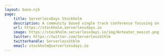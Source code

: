 ```yaml
---
layout: base.njk
page:
    title: ServerlessDays Stockholm
    description: A community based single track conference focusing on Serverless based platforms and technologies. Stockholm 2019.
    url: https://stockholm.serverlessdays.io
    image: https://stockholm.serverlessdays.io/img/Anteater_mascot.png
    twitter: https://twitter.com/ServerlessSthlm
    twitterhandle: ServerlessSthlm
    email: stockholm@serverlessdays.io
---
```

